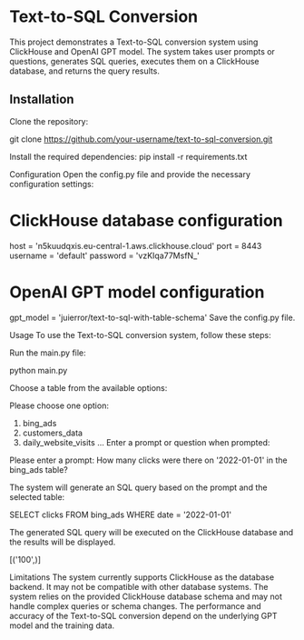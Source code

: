 # Text-to-SQL Conversion
This project demonstrates a Text-to-SQL conversion system using ClickHouse and OpenAI GPT model. The system takes user prompts or questions, generates SQL queries, executes them on a ClickHouse database, and returns the query results.

## Installation
Clone the repository:

git clone https://github.com/your-username/text-to-sql-conversion.git

Install the required dependencies:
pip install -r requirements.txt

Configuration
Open the config.py file and provide the necessary configuration settings:

# ClickHouse database configuration
host = 'n5kuudqxis.eu-central-1.aws.clickhouse.cloud'
port = 8443
username = 'default'
password = 'vzKIqa77MsfN_'

# OpenAI GPT model configuration
gpt_model = 'juierror/text-to-sql-with-table-schema'
Save the config.py file.


Usage
To use the Text-to-SQL conversion system, follow these steps:

Run the main.py file:

python main.py


Choose a table from the available options:

Please choose one option:
1. bing_ads
2. customers_data
3. daily_website_visits
...
Enter a prompt or question when prompted:

Please enter a prompt: How many clicks were there on '2022-01-01' in the bing_ads table?

The system will generate an SQL query based on the prompt and the selected table:

SELECT clicks FROM bing_ads WHERE date = '2022-01-01'


The generated SQL query will be executed on the ClickHouse database and the results will be displayed.

[('100',)]

Limitations
The system currently supports ClickHouse as the database backend. It may not be compatible with other database systems.
The system relies on the provided ClickHouse database schema and may not handle complex queries or schema changes.
The performance and accuracy of the Text-to-SQL conversion depend on the underlying GPT model and the training data.